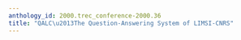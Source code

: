 ```yaml
---
anthology_id: 2000.trec_conference-2000.36
title: "QALC\u2013The Question-Answering System of LIMSI-CNRS"
---
```

